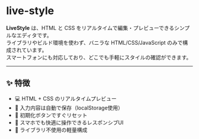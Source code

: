 # live-style

**LiveStyle** は、HTML と CSS をリアルタイムで編集・プレビューできるシンプルなエディタです。  
ライブラリやビルド環境を使わず、バニラな HTML/CSS/JavaScript のみで構成されています。  
スマートフォンにも対応しており、どこでも手軽にスタイルの確認ができます。

---

## ✨ 特徴

- 💻 HTML + CSS のリアルタイムプレビュー
- 📝 入力内容は自動で保存（localStorage使用）
- 🔁 初期化ボタンですぐリセット
- 📱 スマホでも快適に操作できるレスポンシブUI
- 🧪 ライブラリ不使用の軽量構成
